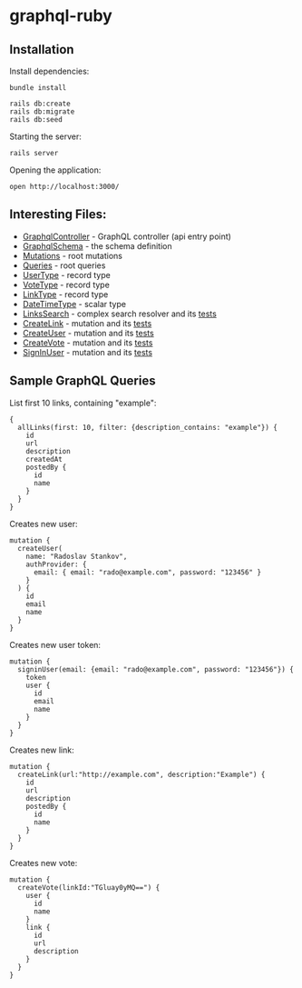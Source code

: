 # graphql-ruby

## Installation

Install dependencies:

```
bundle install

rails db:create
rails db:migrate
rails db:seed
```

Starting the server:

```
rails server
```

Opening the application:

```
open http://localhost:3000/
```

## Interesting Files:

- [GraphqlController](https://github.com/howtographql/graphql-ruby/blob/master/app/controllers/graphql_controller.rb) - GraphQL controller (api entry point)
- [GraphqlSchema](https://github.com/howtographql/graphql-ruby/blob/master/app/graphql/graphql_schema.rb) - the schema definition
- [Mutations](https://github.com/howtographql/graphql-ruby/blob/master/app/graphql/types/mutation_type.rb) - root mutations
- [Queries](https://github.com/howtographql/graphql-ruby/blob/master/app/graphql/types/query_type.rb) - root queries
- [UserType](https://github.com/howtographql/graphql-ruby/blob/master/app/graphql/types/user_type.rb) - record type
- [VoteType](https://github.com/howtographql/graphql-ruby/blob/master/app/graphql/types/vote_type.rb) - record type
- [LinkType](https://github.com/howtographql/graphql-ruby/blob/master/app/graphql/types/link_type.rb) - record type
- [DateTimeType](https://github.com/howtographql/graphql-ruby/blob/master/app/graphql/types/date_time_type.rb) - scalar type
- [LinksSearch](https://github.com/howtographql/graphql-ruby/blob/master/app/graphql/resolvers/links_search.rb) - complex search resolver and its [tests](https://github.com/howtographql/graphql-ruby/blob/master/test/graphql/resolvers/links_search_test.rb)
- [CreateLink](https://github.com/howtographql/graphql-ruby/blob/master/app/graphql/resolvers/create_link.rb) - mutation and its [tests](https://github.com/howtographql/graphql-ruby/blob/master/test/graphql/resolvers/create_link_test.rb)
- [CreateUser](https://github.com/howtographql/graphql-ruby/blob/master/app/graphql/resolvers/create_user.rb) - mutation and its [tests](https://github.com/howtographql/graphql-ruby/blob/master/test/graphql/resolvers/create_user_test.rb)
- [CreateVote](https://github.com/howtographql/graphql-ruby/blob/master/app/graphql/resolvers/create_vote.rb) - mutation and its [tests](https://github.com/howtographql/graphql-ruby/blob/master/test/graphql/resolvers/create_vote_test.rb)
- [SignInUser](https://github.com/howtographql/graphql-ruby/blob/master/app/graphql/resolvers/sign_in_user.rb) - mutation and its [tests](https://github.com/howtographql/graphql-ruby/blob/master/test/graphql/resolvers/sign_in_user_test.rb)

## Sample GraphQL Queries

List first 10 links, containing "example":

```
{
  allLinks(first: 10, filter: {description_contains: "example"}) {
    id
    url
    description
    createdAt
    postedBy {
      id
      name
    }
  }
}

```

Creates new user:

```
mutation {
  createUser(
    name: "Radoslav Stankov",
    authProvider: {
      email: { email: "rado@example.com", password: "123456" }
    }
  ) {
    id
    email
    name
  }
}
```

Creates new user token:

```
mutation {
  signinUser(email: {email: "rado@example.com", password: "123456"}) {
    token
    user {
      id
      email
      name
    }
  }
}
```

Creates new link:

```
mutation {
  createLink(url:"http://example.com", description:"Example") {
    id
    url
    description
    postedBy {
      id
      name
    }
  }
}
```

Creates new vote:

```
mutation {
  createVote(linkId:"TGluay0yMQ==") {
    user {
      id
      name
    }
    link {
      id
      url
      description
    }
  }
}
```

